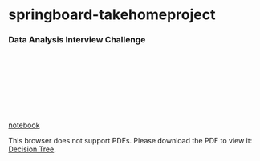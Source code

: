# springboard-takehomeproject

### Data Analysis Interview Challenge
 [notebook](ultimate.ipynb)
<object data="https://github.com/wweschen/springboard-takehomeproject/blob/master/decision_tree.gv.pdf" type="application/pdf" width="700px" height="700px">
    <embed src="https://github.com/wweschen/springboard-takehomeproject/blob/master/decision_tree.gv.pdf">
        <p>This browser does not support PDFs. Please download the PDF to view it: <a href="https://github.com/wweschen/springboard-takehomeproject/blob/master/decision_tree.gv.pdf">Decision Tree</a>.</p>
    </embed>
</object>
